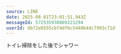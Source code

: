 ```yaml
---
source: LINE
date: 2025-08-01T23:01:51.943Z
messageId: 572535930809221294
userId: Ub72e0555cbf4df6c5440b4dc7993c71d
---
```


トイレ掃除をした後でシャワー